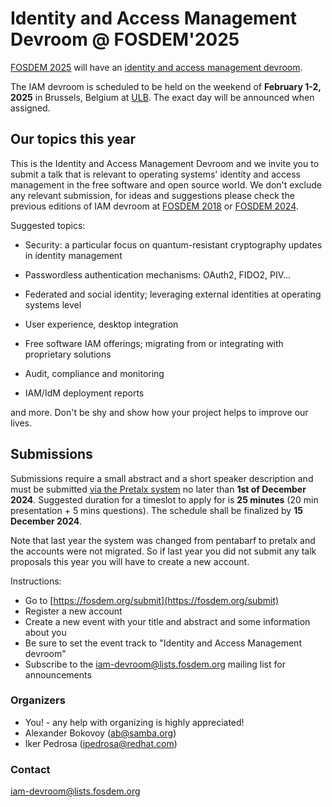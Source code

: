 # Identity and Access Management Devroom @ FOSDEM'2025

[FOSDEM 2025](https://fosdem.org/2025/) will have an [identity and access management
devroom](https://fosdem.org/2025/schedule/track/identity-and-access-management/).

The IAM devroom is scheduled to be held on the weekend of
**February 1-2, 2025** in Brussels, Belgium at [ULB](http://www.ulb.ac.be/).
The exact day will be announced when assigned.

## Our topics this year

This is the Identity and Access Management Devroom and we invite you to submit
a talk that is relevant to operating systems' identity and access management in
the free software and open source world.  We don't exclude any relevant
submission, for ideas and suggestions please check the previous editions of IAM
devroom at [FOSDEM 2018](https://archive.fosdem.org/2018/schedule/track/identity_and_access_management/)
or [FOSDEM 2024](https://archive.fosdem.org/2024/schedule/track/identity-and-access-management/).

Suggested topics:

- Security: a particular focus on quantum-resistant cryptography updates in
  identity management

- Passwordless authentication mechanisms: OAuth2, FIDO2, PIV...

- Federated and social identity; leveraging external identities at operating
  systems level

- User experience, desktop integration

- Free software IAM offerings; migrating from or integrating with proprietary
  solutions

- Audit, compliance and monitoring

- IAM/IdM deployment reports

and more. Don't be shy and show how your project helps to improve our lives.

## Submissions

Submissions require a small abstract and a short speaker description and must
be submitted [via the Pretalx system](https://fosdem.org/submit) no later than
**1st of December 2024**. Suggested duration for a timeslot to apply for is
**25 minutes** (20 min presentation + 5 mins questions). The schedule shall be
finalized by **15 December 2024**.

Note that last year the system was changed from pentabarf to pretalx and the
accounts were not migrated. So if last year you did not submit any talk
proposals this year you will have to create a new account.

Instructions:

  * Go to [https://fosdem.org/submit](https://fosdem.org/submit)
  * Register a new account
  * Create a new event with your title and abstract and some information about you
  * Be sure to set the event track to "Identity and Access Management devroom"
  * Subscribe to the [iam-devroom@lists.fosdem.org](https://lists.fosdem.org/listinfo/iam-devroom)
    mailing list for announcements

### Organizers

  * You! - any help with organizing is highly appreciated!
  * Alexander Bokovoy (ab@samba.org)
  * Iker Pedrosa (ipedrosa@redhat.com)

### Contact

[iam-devroom@lists.fosdem.org](https://lists.fosdem.org/listinfo/iam-devroom)
